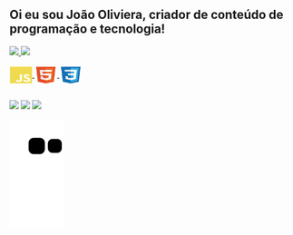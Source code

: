 ## Oi eu sou João Oliviera, criador de conteúdo de programação e tecnologia!
<div aling="center">
  <a href="https://github.com/jao-oliveira">
  <img height="180em" src="https://github-readme-stats.vercel.app/api?username=jao-oliveira&show_icons=true&theme=dracula&include_all_commits=true&count_private=true"/>
  <img height="180em" src="https://github-readme-stats.vercel.app/api/top-langs/?username=jao-oliveira&layout=compact&langs_count=7&theme=dracula"/>
</div>
<div style="display: inline_block"><br>
  <img align="center" alt="jao-oliveira-Js" height="30" width="40" src="https://raw.githubusercontent.com/devicons/devicon/master/icons/javascript/javascript-plain.svg">
  <img align="center" alt="jao-oliveira-HTML" height="30" width="40" src="https://raw.githubusercontent.com/devicons/devicon/master/icons/html5/html5-original.svg">
  <img align="center" alt="jao-oliveria-CSS" height="30" width="40" src="https://raw.githubusercontent.com/devicons/devicon/master/icons/css3/css3-original.svg">
  
  ##
  
  <div>
    <a href="https://instagram.com/juao_oliver" target="_blank"><img src="https://img.shields.io/badge/-Instagram-%23E4405F?style=for-the-badge&logo=instagram&logoColor=white" target="_blank"></a>
    <a href="https://www.linkedin.com/in/joão-oliveira-171389236/" target="_blank"><img src="https://img.shields.io/badge/-LinkedIn-%230077B5?style=for-the-badge&logo=linkedin&logoColor=white" target="_blank"></a> 
    <a href = "mailto:joaopaulosantosoliveira209@gmail.com"><img src="https://img.shields.io/badge/-Gmail-%23333?style=for-the-badge&logo=gmail&logoColor=white" target="_blank"></a>
   </div>

  ![Snake animation](https://github.com/jao-oliveira/jao-oliveira/blob/output/github-contribution-grid-snake.svg)
    
    

